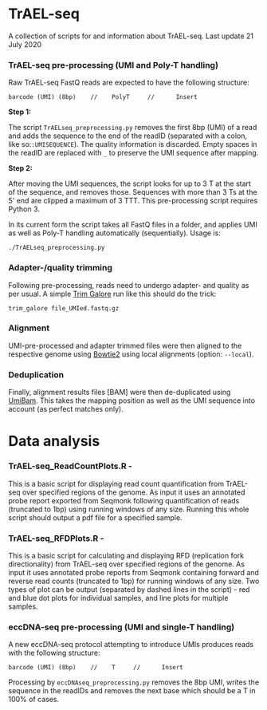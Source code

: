 # TrAEL-seq

A collection of scripts for and information about TrAEL-seq. Last update 21 July 2020

### TrAEL-seq pre-processing (UMI and Poly-T handling)

Raw TrAEL-seq FastQ reads are expected to have the following structure:

```
barcode (UMI) (8bp)    //    PolyT     //      Insert
```

**Step 1:**

The script `TrAELseq_preprocessing.py` removes the first 8bp (UMI) of a read and adds the sequence to the end of the readID (separated with a colon, like so:`:UMISEQUENCE`). The quality information is discarded. Empty spaces in the readID are replaced with `_` to preserve the UMI sequence after mapping.

**Step 2:**

After moving the UMI sequences, the script looks for up to 3 T at the start of the sequence, and removes those. Sequences with more than 3 Ts at the 5' end are clipped a maximum of 3 TTT. This pre-processing script requires Python 3.

In its current form the script takes all FastQ files in a folder, and applies UMI as well as Poly-T handling automatically (sequentially). Usage is:

```
./TrAELseq_preprocessing.py
```
### Adapter-/quality trimming

Following pre-processing, reads need to undergo adapter- and quality as per usual. A simple [Trim Galore](https://github.com/FelixKrueger/TrimGalore) run like this should do the trick:

```
trim_galore file_UMIed.fastq.gz
```

### Alignment

UMI-pre-processed and adapter trimmed files were then aligned to the respective genome using [Bowtie2](http://bowtie-bio.sourceforge.net/bowtie2/index.shtml) using local alignments (option: `--local`).

### Deduplication

Finally, alignment results files [BAM] were then de-duplicated using [UmiBam](https://github.com/FelixKrueger/Umi-Grinder). This takes the mapping position as well as the UMI sequence into account (as perfect matches only).

# Data analysis

### TrAEL-seq_ReadCountPlots.R - 

This is a basic script for displaying read count quantification from TrAEL-seq over specified regions of the genome. As input it uses an annotated probe report exported from Seqmonk following quantification of reads (truncated to 1bp) using running windows of any size. Running this whole script should output a pdf file for a specified sample.

### TrAEL-seq_RFDPlots.R - 

This is a basic script for calculating and displaying RFD (replication fork directionality) from TrAEL-seq over specified regions of the genome. As input it uses annotated probe reports from Seqmonk containing forward and reverse read counts (truncated to 1bp) for running windows of any size. Two types of plot can be output (separated by dashed lines in the script) - red and blue dot plots for individual samples, and line plots for multiple samples. 



### eccDNA-seq pre-processing (UMI and single-T handling)

A new eccDNA-seq protocol attempting to introduce UMIs produces reads with the following structure:

```
barcode (UMI) (8bp)    //    T     //      Insert
```

Processing by `eccDNAseq_preprocessing.py` removes the 8bp UMI, writes the sequence in the readIDs and removes the next base which should be a T in 100% of cases.

